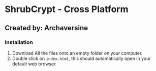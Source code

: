 # ShrubCrypt - Cross Platform

## Created by: Archaversine

### Installation

 1. Download All the files onto an empty folder on your computer.
 2. Double click on `index.html`, this should automatically open in your default web browser.

